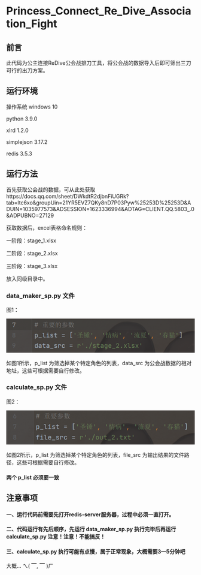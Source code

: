 # Princess_Connect_Re_Dive_Association_Fight

## 前言

此代码为公主连接ReDive公会战排刀工具，将公会战的数据导入后即可筛出三刀可行的出刀方案。

## 运行环境

操作系统			windows 10

python				3.9.0

xlrd					1.2.0

simplejson		3.17.2

redis					3.5.3

## 运行方法

首先获取公会战的数据，可从此处获取https://docs.qq.com/sheet/DWkdtR2djbnFiUGRk?tab=ltc6xo&groupUin=21YR5EVZ7QKy8nD7P03Pyw%25253D%25253D&ADUIN=1035977573&ADSESSION=1623336994&ADTAG=CLIENT.QQ.5803_.0&ADPUBNO=27129

获取数据后，excel表格命名规则：

一阶段：stage_1.xlsx

二阶段：stage_2.xlsx

三阶段：stage_3.xlsx

放入同级目录中。

### data_maker_sp.py 文件

图1：

![image-1](image/image-1.png)

如图1所示，p_list 为筛选掉某个特定角色的列表，data_src 为公会战数据的相对地址，这些可根据需要自行修改。

### calculate_sp.py 文件

图2：

![image-2](image/image-2.png)

如图2所示，p_list 为筛选掉某个特定角色的列表，file_src 为输出结果的文件路径，这些可根据需要自行修改。

#### 两个 p_list 必须要一致

## 注意事项

#### 一、运行代码前需要先打开redis-server服务器，过程中必须一直打开。

#### 二、代码运行有先后顺序，先运行 data_maker_sp.py 执行完毕后再运行 calculate_sp.py 注意！注意！不能搞反！

#### 三、calculate_sp.py 执行可能有点慢，属于正常现象，大概需要3—5分钟吧

大概... ㄟ( ▔, ▔ )ㄏ

